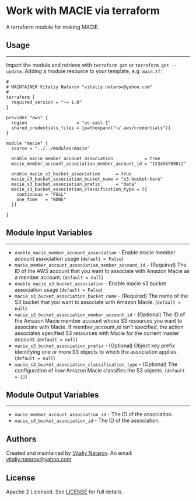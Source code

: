 # Work with MACIE via terraform

A terraform module for making MACIE.


## Usage
----------------------
Import the module and retrieve with ```terraform get``` or ```terraform get --update```. Adding a module resource to your template, e.g. `main.tf`:

```
#
# MAINTAINER Vitaliy Natarov "vitaliy.natarov@yahoo.com"
#
terraform {
  required_version = "~> 1.0"
}

provider "aws" {
  region                   = "us-east-1"
  shared_credentials_files = [pathexpand("~/.aws/credentials")]
}

module "macie" {
  source = "../../modules/macie"

  enable_macie_member_account_association            = true
  macie_member_account_association_member_account_id = "123456789012"

  enable_macie_s3_bucket_association      = true
  macie_s3_bucket_association_bucket_name = "s3-bucket-here"
  macie_s3_bucket_association_prefix      = "data"
  macie_s3_bucket_association_classification_type = [{
    continuous = "FULL"
    one_time   = "NONE"
  }]

}

```

## Module Input Variables
----------------------
- `enable_macie_member_account_association` - Enable macie member account association usage (`default = False`)
- `macie_member_account_association_member_account_id` - (Required) The ID of the AWS account that you want to associate with Amazon Macie as a member account. (`default = null`)
- `enable_macie_s3_bucket_association` - Enable macie s3 bucket association usage (`default = False`)
- `macie_s3_bucket_association_bucket_name` - (Required) The name of the S3 bucket that you want to associate with Amazon Macie. (`default = null`)
- `macie_s3_bucket_association_member_account_id` - (Optional) The ID of the Amazon Macie member account whose S3 resources you want to associate with Macie. If member_account_id isn't specified, the action associates specified S3 resources with Macie for the current master account. (`default = null`)
- `macie_s3_bucket_association_prefix` - (Optional) Object key prefix identifying one or more S3 objects to which the association applies. (`default = null`)
- `macie_s3_bucket_association_classification_type` - (Optional) The configuration of how Amazon Macie classifies the S3 objects. (`default = []`)

## Module Output Variables
----------------------
- `macie_member_account_association_id` - The ID of the association.
- `macie_s3_bucket_association_id` - The ID of the association.


## Authors

Created and maintained by [Vitaliy Natarov](https://github.com/SebastianUA). An email: [vitaliy.natarov@yahoo.com](vitaliy.natarov@yahoo.com).

## License

Apache 2 Licensed. See [LICENSE](https://github.com/SebastianUA/terraform/blob/master/LICENSE) for full details.
